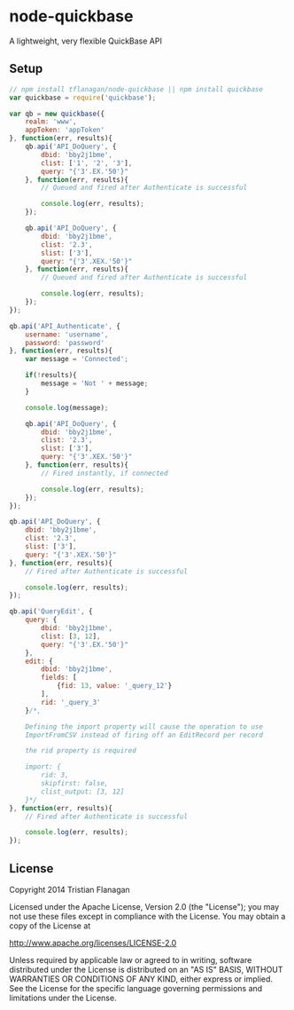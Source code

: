 node-quickbase
==============

A lightweight, very flexible QuickBase API

Setup
-----

```js
// npm install tflanagan/node-quickbase || npm install quickbase
var quickbase = require('quickbase');

var qb = new quickbase({
	realm: 'www',
	appToken: 'appToken'
}, function(err, results){
	qb.api('API_DoQuery', {
		dbid: 'bby2j1bme',
		clist: ['1', '2', '3'],
		query: "{'3'.EX.'50'}"
	}, function(err, results){
		// Queued and fired after Authenticate is successful

		console.log(err, results);
	});

	qb.api('API_DoQuery', {
		dbid: 'bby2j1bme',
		clist: '2.3',
		slist: ['3'],
		query: "{'3'.XEX.'50'}"
	}, function(err, results){
		// Queued and fired after Authenticate is successful

		console.log(err, results);
	});
});

qb.api('API_Authenticate', {
	username: 'username',
	password: 'password'
}, function(err, results){
	var message = 'Connected';

	if(!results){
		message = 'Not ' + message;
	}

	console.log(message);

	qb.api('API_DoQuery', {
		dbid: 'bby2j1bme',
		clist: '2.3',
		slist: ['3'],
		query: "{'3'.XEX.'50'}"
	}, function(err, results){
		// Fired instantly, if connected

		console.log(err, results);
	});
});

qb.api('API_DoQuery', {
	dbid: 'bby2j1bme',
	clist: '2.3',
	slist: ['3'],
	query: "{'3'.XEX.'50'}"
}, function(err, results){
	// Fired after Authenticate is successful

	console.log(err, results);
});

qb.api('QueryEdit', {
	query: {
		dbid: 'bby2j1bme',
		clist: [3, 12],
		query: "{'3'.EX.'50'}"
	},
	edit: {
		dbid: 'bby2j1bme',
		fields: [
			{fid: 13, value: '_query_12'}
		],
		rid: '_query_3'
	}/*,

	Defining the import property will cause the operation to use
	ImportFromCSV instead of firing off an EditRecord per record

	the rid property is required

	import: {
		rid: 3,
		skipfirst: false,
		clist_output: [3, 12]
	}*/
}, function(err, results){
	// Fired after Authenticate is successful

	console.log(err, results);
});
```

License
-------

Copyright 2014 Tristian Flanagan

Licensed under the Apache License, Version 2.0 (the "License"); you may not use these files except in compliance with the License. You may obtain a copy of the License at

http://www.apache.org/licenses/LICENSE-2.0

Unless required by applicable law or agreed to in writing, software distributed under the License is distributed on an "AS IS" BASIS, WITHOUT WARRANTIES OR CONDITIONS OF ANY KIND, either express or implied. See the License for the specific language governing permissions and limitations under the License.
